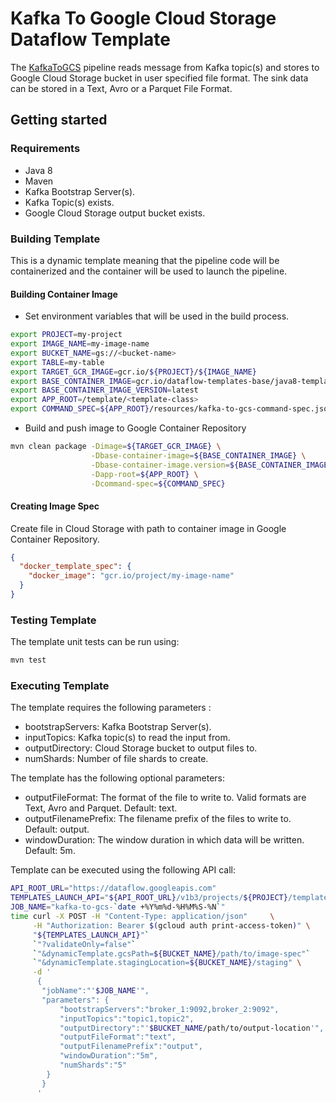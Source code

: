 # Kafka To Google Cloud Storage Dataflow Template

The [KafkaToGCS](src/main/java/com/google/cloud/teleport/v2/templates/KafkaToGCS.java) pipeline reads message from Kafka topic(s) and stores to Google Cloud Storage bucket in user specified file format. The sink data can be stored in a Text, Avro or a Parquet File Format.

## Getting started 

### Requirements
* Java 8
* Maven
* Kafka Bootstrap Server(s).
* Kafka Topic(s) exists.
* Google Cloud Storage output bucket exists.

  
### Building Template
This is a dynamic template meaning that the pipeline code will be containerized and the container will be used to launch the pipeline.

#### Building Container Image
* Set environment variables that will be used in the build process.
```sh
export PROJECT=my-project
export IMAGE_NAME=my-image-name
export BUCKET_NAME=gs://<bucket-name>
export TABLE=my-table
export TARGET_GCR_IMAGE=gcr.io/${PROJECT}/${IMAGE_NAME}
export BASE_CONTAINER_IMAGE=gcr.io/dataflow-templates-base/java8-template-launcher-base
export BASE_CONTAINER_IMAGE_VERSION=latest
export APP_ROOT=/template/<template-class>
export COMMAND_SPEC=${APP_ROOT}/resources/kafka-to-gcs-command-spec.json
```
* Build and push image to Google Container Repository
```sh
mvn clean package -Dimage=${TARGET_GCR_IMAGE} \
                  -Dbase-container-image=${BASE_CONTAINER_IMAGE} \
                  -Dbase-container-image.version=${BASE_CONTAINER_IMAGE_VERSION} \
                  -Dapp-root=${APP_ROOT} \
                  -Dcommand-spec=${COMMAND_SPEC}
```

#### Creating Image Spec

Create file in Cloud Storage with path to container image in Google Container Repository.
```json
{
  "docker_template_spec": {
    "docker_image": "gcr.io/project/my-image-name"
  }
}
```

### Testing Template

The template unit tests can be run using:
```sh
mvn test
```

### Executing Template

The template requires the following parameters :
* bootstrapServers: Kafka Bootstrap Server(s).
* inputTopics: Kafka topic(s) to read the input from.
* outputDirectory: Cloud Storage bucket to output files to.
* numShards: Number of file shards to create. 

The template has the following optional parameters:
* outputFileFormat: The format of the file to write to. Valid formats are Text, Avro and Parquet. Default: text.
* outputFilenamePrefix: The filename prefix of the files to write to. Default: output.
* windowDuration: The window duration in which data will be written. Default: 5m.

  
Template can be executed using the following API call:
```sh
API_ROOT_URL="https://dataflow.googleapis.com"
TEMPLATES_LAUNCH_API="${API_ROOT_URL}/v1b3/projects/${PROJECT}/templates:launch"
JOB_NAME="kafka-to-gcs-`date +%Y%m%d-%H%M%S-%N`"
time curl -X POST -H "Content-Type: application/json"     \
     -H "Authorization: Bearer $(gcloud auth print-access-token)" \
     "${TEMPLATES_LAUNCH_API}"`
     `"?validateOnly=false"`
     `"&dynamicTemplate.gcsPath=${BUCKET_NAME}/path/to/image-spec"`
     `"&dynamicTemplate.stagingLocation=${BUCKET_NAME}/staging" \
     -d '
      {
       "jobName":"'$JOB_NAME'",
       "parameters": {
           "bootstrapServers":"broker_1:9092,broker_2:9092",
           "inputTopics":"topic1,topic2",
           "outputDirectory":"'$BUCKET_NAME/path/to/output-location'",
           "outputFileFormat":"text",
           "outputFilenamePrefix":"output",
           "windowDuration":"5m",
           "numShards":"5"
        }
       }
      '
```
